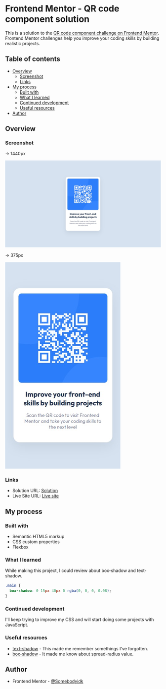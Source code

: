 # Frontend Mentor - QR code component solution

This is a solution to the [QR code component challenge on Frontend Mentor](https://www.frontendmentor.io/challenges/qr-code-component-iux_sIO_H). Frontend Mentor challenges help you improve your coding skills by building realistic projects. 

## Table of contents

- [Overview](#overview)
  - [Screenshot](#screenshot)
  - [Links](#links)
- [My process](#my-process)
  - [Built with](#built-with)
  - [What I learned](#what-i-learned)
  - [Continued development](#continued-development)
  - [Useful resources](#useful-resources)
- [Author](#author)


## Overview

### Screenshot

-> 1440px

![ProjectScreenshot1440px](./screenshot/FrontEndMentor1.jpg)

->  375px

![ProjectScreenshot375px](./screenshot/FrontEndMentor2.jpg)


### Links

- Solution URL: [Solution](https://www.frontendmentor.io/solutions/qr-code-component-html-and-css-aaJ9pPPPTO)
- Live Site URL: [Live site](https://igordgomes.github.io/FM-QR-Code-Component-Main/)


## My process

### Built with

- Semantic HTML5 markup
- CSS custom properties
- Flexbox

### What I learned

While making this project, I could review about box-shadow and text-shadow.

```css
.main {
  box-shadow: 0 15px 40px 0 rgba(0, 0, 0, 0.08);
}
```

### Continued development

I'll keep trying to improve my CSS and will start doing some projects with JavaScript.

### Useful resources

- [text-shadow](https://developer.mozilla.org/en-US/docs/Web/CSS/text-shadow) - This made me remember somethings I've forgotten.
- [box-shadow](https://developer.mozilla.org/en-US/docs/Web/CSS/box-shadow) - It made me know about spread-radius value.


## Author

- Frontend Mentor - [@Somebodyidk](https://www.frontendmentor.io/profile/Somebodyidk)
